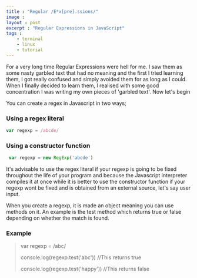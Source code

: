 ```yaml
---
title : "Regular /E*x[pre].ssions/"
image : 
layout : post
excerpt : "Regular Expressions in JavaScript"
tags : 
    - terminal
    - linux 
    - tutorial
---
```

For a very long time Regular Expressions were hell for me. I saw them as some nasty garbled text that had no meaning and the first I tried learning them, I got really confused and simply avoided them for as long as I could.
When I finally decided to learn them, I realised with some good concentration I was writing my own pieces of 'garbled text'. Now let's begin

You can create a regex in Javascript in two ways;

### Using a regex literal
```javascript
var regexp = /abcde/
``` 

### Using a constructor function
```javascript
 var regexp = new RegExp('abcde')
```
It's advisable to use the regex literal if your regexp is going to be fixed throughout the life of your program and because the Javascript interpreter compiles it at once while it is better to use the constructor function if your regexp wont be fixed and is obtained from an external source, let's say user input.

When you create a regexp, it is made an object meaning you can use methods on it. An example is the test method which returns true or false depending on whether the match is found. 

### Example

> var regexp = /abc/
>
> console.log(regexp.test('abc')) //This returns true
>
> console.log(regexp.test('happy')) //This returns false

